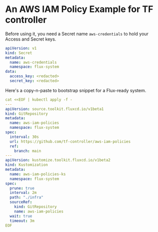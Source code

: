 # An AWS IAM Policy Example for TF controller

Before using it, you need a Secret name `aws-credentials` to hold your Access and Secret keys.

```yaml
apiVersion: v1
kind: Secret
metadata:
  name: aws-credentials
  namespace: flux-system
data:
  access_key: <redacted>
  secret_key: <redacted>
```

Here's a copy-n-paste to bootstrap snippet for a Flux-ready system.

```yaml
cat <<EOF | kubectl apply -f -
---
apiVersion: source.toolkit.fluxcd.io/v1beta1
kind: GitRepository
metadata:
  name: aws-iam-policies
  namespace: flux-system
spec:
  interval: 30s
  url: https://github.com/tf-controller/aws-iam-policies
  ref:
    branch: main
---
apiVersion: kustomize.toolkit.fluxcd.io/v1beta2
kind: Kustomization
metadata:
  name: aws-iam-policies-ks
  namespace: flux-system
spec:
  prune: true
  interval: 2m
  path: "./infra"
  sourceRef:
    kind: GitRepository
    name: aws-iam-policies
  wait: true
  timeout: 3m
EOF

```
